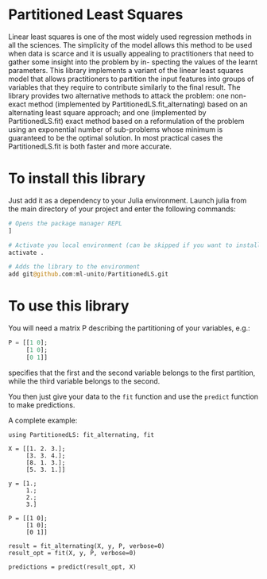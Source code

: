 # Partitioned Least Squares

Linear least squares is one of the most widely used regression methods in all the sciences. The simplicity of the model allows this method to be used when data is scarce and it is usually appealing to practitioners that need to gather some insight into the problem by in- specting the values of the learnt parameters. This library implements a variant of the linear least squares model that allows practitioners to partition the input features into groups of variables that they require to contribute similarly to the final result. The library provides two alternative methods to attack the problem: one non-exact method (implemented by PartitionedLS.fit_alternating) based on an alternating least square approach; and one (implemented by PartitionedLS.fit) exact method based on a reformulation of the problem using an exponential number of sub-problems whose minimum is guaranteed to be the optimal solution. In most practical cases the PartitionedLS.fit is both faster and more accurate.

# To install this library

Just add it as a dependency to your Julia environment. Launch julia from the main directory of your project and enter the following commands:

```julia
# Opens the package manager REPL
]

# Activate you local environment (can be skipped if you want to install the library globally)
activate .

# Adds the library to the environment
add git@github.com:ml-unito/PartitionedLS.git
```

# To use this library

You will need a matrix P describing the partitioning of your variables, e.g.:

```julia
P = [[1 0]; 
     [1 0]; 
     [0 1]]
```

specifies that the first and the second variable belongs to the first partition, while the third variable belongs to the second.

You then just give your data to the `fit` function and use the `predict` function to make predictions. 

A complete example:

```
using PartitionedLS: fit_alternating, fit

X = [[1. 2. 3.]; 
     [3. 3. 4.]; 
     [8. 1. 3.]; 
     [5. 3. 1.]]

y = [1.; 
     1.; 
     2.; 
     3.]

P = [[1 0]; 
     [1 0]; 
     [0 1]]

result = fit_alternating(X, y, P, verbose=0)
result_opt = fit(X, y, P, verbose=0)

predictions = predict(result_opt, X)
```
